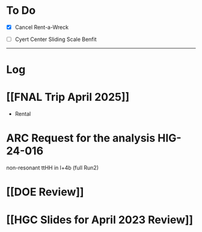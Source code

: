 
# To Do

- [x] Cancel Rent-a-Wreck 
- [ ] Cyert Center Sliding Scale Benfit 


---

# Log

# [[FNAL Trip April 2025]]
- Rental 

# ARC Request for the analysis HIG-24-016  
non-resonant ttHH in l+4b (full Run2)

# [[DOE Review]]


# [[HGC Slides for April 2023 Review]]
